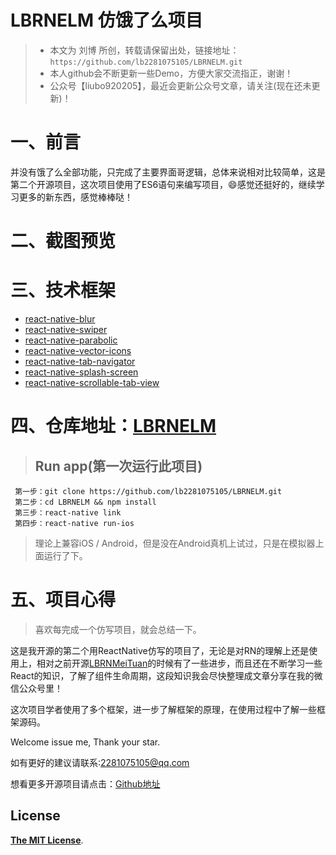 
# LBRNELM 仿饿了么项目

> * 本文为 刘博 所创，转载请保留出处，链接地址：`https://github.com/lb2281075105/LBRNELM.git`
> * 本人github会不断更新一些Demo，方便大家交流指正，谢谢！
> * 公众号【liubo920205】，最近会更新公众号文章，请关注(现在还未更新)！

# 一、前言

并没有饿了么全部功能，只完成了主要界面哥逻辑，总体来说相对比较简单，这是第二个开源项目，这次项目使用了ES6语句来编写项目，😄感觉还挺好的，继续学习更多的新东西，感觉棒棒哒！

# 二、截图预览



# 三、技术框架

- [react-native-blur](https://github.com/react-native-fellowship/react-native-blur)
- [react-native-swiper](https://github.com/leecade/react-native-swiper)
- [react-native-parabolic](https://github.com/stoneWeb/react-native-parabolic)
- [react-native-vector-icons](https://github.com/oblador/react-native-vector-icons)
- [react-native-tab-navigator](https://github.com/exponent/react-native-tab-navigator)
- [react-native-splash-screen](https://github.com/crazycodeboy/react-native-splash-screen)
- [react-native-scrollable-tab-view](https://github.com/skv-headless/react-native-scrollable-tab-view)

# 四、仓库地址：[LBRNELM](https://github.com/lb2281075105/LBRNELM.git)

> ## Run app(第一次运行此项目)

```
 第一步：git clone https://github.com/lb2281075105/LBRNELM.git
 第二步：cd LBRNELM && npm install
 第三步：react-native link
 第四步：react-native run-ios

```

> 理论上兼容iOS / Android，但是没在Android真机上试过，只是在模拟器上面运行了下。

# 五、项目心得

> 喜欢每完成一个仿写项目，就会总结一下。

这是我开源的第二个用ReactNative仿写的项目了，无论是对RN的理解上还是使用上，相对之前开源[LBRNMeiTuan](https://github.com/lb2281075105/LBRNMeiTuan.git)的时候有了一些进步，而且还在不断学习一些React的知识，了解了组件生命周期，这段知识我会尽快整理成文章分享在我的微信公众号里！

这次项目学者使用了多个框架，进一步了解框架的原理，在使用过程中了解一些框架源码。

Welcome issue me, Thank your star.

如有更好的建议请联系:<2281075105@qq.com>

想看更多开源项目请点击：[Github地址](https://github.com/lb2281075105/LBRNELM.git)

## License

[**The MIT License**](http://opensource.org/licenses/MIT).

